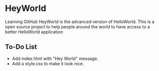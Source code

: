 # HeyWorld
Learning GitHub
HeyWorld is the advanced version of HelloWorld.
This is a open source project to help people around the world to have access to a better HelloWorld application

## To-Do List
- Add index.html with "Hey World" message.
- Add a style.css to make it look nice.
